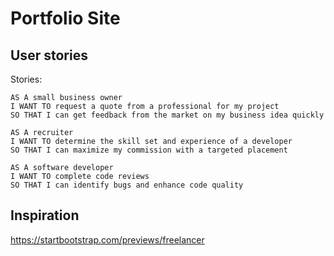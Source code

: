 # Portfolio Site

## User stories

Stories:

```
AS A small business owner
I WANT TO request a quote from a professional for my project
SO THAT I can get feedback from the market on my business idea quickly

AS A recruiter
I WANT TO determine the skill set and experience of a developer
SO THAT I can maximize my commission with a targeted placement

AS A software developer
I WANT TO complete code reviews 
SO THAT I can identify bugs and enhance code quality
```

## Inspiration

https://startbootstrap.com/previews/freelancer




